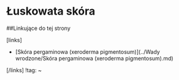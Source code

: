 # Łuskowata skóra





##Linkujące do tej strony

[links]

- [Skóra pergaminowa (xeroderma pigmentosum)](../Wady wrodzone/Skóra pergaminowa (xeroderma pigmentosum).md)


[/links]
!tag:
~

